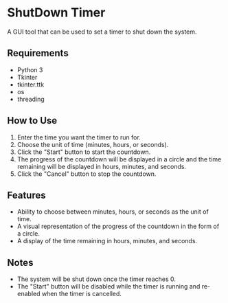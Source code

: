 # ShutDown Timer
A GUI tool that can be used to set a timer to shut down the system.

## Requirements
- Python 3
- Tkinter
- tkinter.ttk
- os
- threading

## How to Use
1. Enter the time you want the timer to run for.
2. Choose the unit of time (minutes, hours, or seconds).
3. Click the "Start" button to start the countdown.
4. The progress of the countdown will be displayed in a circle and the time remaining will be displayed in hours, minutes, and seconds.
5. Click the "Cancel" button to stop the countdown.

## Features
- Ability to choose between minutes, hours, or seconds as the unit of time.
- A visual representation of the progress of the countdown in the form of a circle.
- A display of the time remaining in hours, minutes, and seconds.

## Notes
- The system will be shut down once the timer reaches 0.
- The "Start" button will be disabled while the timer is running and re-enabled when the timer is cancelled.
